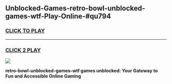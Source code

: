 
## Unblocked-Games-retro-bowl-unblocked-games-wtf-Play-Online-#qu794
<h3>
<a href="https://premium.freeplayer.one?title=retro-bowl-unblocked-games-wtf&ref=24F">CLICK TO PLAY</a></h3>
<hr>

<h3>
<a href="https://premium.freeplayer.one?title=retro-bowl-unblocked-games-wtf&ref=24F">CLICK 2 PLAY</a>
  
</h3>

<a href="https://premium.freeplayer.one?title=retro-bowl-unblocked-games-wtf&ref=24F/"><img src="https://clearcache.store/games.png"></a>


**retro-bowl-unblocked-games-wtf games unblocked: Your Gateway to Fun and Accessible Online Gaming**
